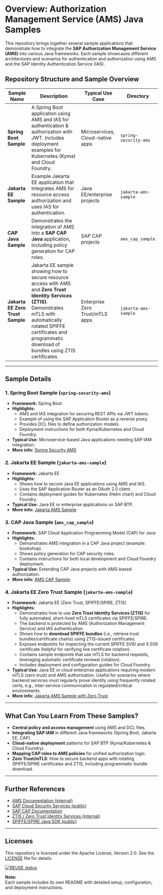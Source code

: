 # Overview: Authorization Management Service (AMS) Java Samples

This repository brings together several sample applications that demonstrate how to integrate the **SAP Authorization Management Service (AMS)** into various Java frameworks. Each sample showcases different architectures and scenarios for authentication and authorization using AMS and the SAP Identity Authentication Service (IAS).

## Repository Structure and Sample Overview

| Sample Name                          | Description                                                                                                                         | Typical Use Case                 | Directory                  |
|-------------------------------------- |-------------------------------------------------------------------------------------------------------------------------------------|----------------------------------|----------------------------|
| **Spring Boot Sample**                | A Spring Boot application using AMS and IAS for authentication & authorization with JWT. Includes deployment examples for Kubernetes (Kyma) and Cloud Foundry. | Microservices, Cloud-native apps | `spring-security-ams`      |
| **Jakarta EE Sample**                 | Example Jakarta EE application that integrates AMS for resource access authorization and uses IAS for authentication.                | Java EE/enterprise projects      | `jakarta-ams-sample`       |
| **CAP Java Sample**                   | Demonstrates the integration of AMS into a **SAP CAP Java** application, including policy generation for CAP roles.                 | SAP CAP projects                 | `ams_cap_sample`           |
| **Jakarta EE Zero Trust Sample**      | Jakarta EE sample showing how to secure resource access with AMS and **Zero Trust Identity Services (ZTIS)**. Demonstrates mTLS with automatically rotated SPIFFE certificates and programmatic download of bundles using ZTIS certificates. | Enterprise Zero Trust/mTLS apps  | `jakarta-ams-sample`       |

---

## Sample Details

### 1. Spring Boot Sample (`spring-security-ams`)

- **Framework:** Spring Boot
- **Highlights:**
  - AMS and IAS integration for securing REST APIs via JWT tokens.
  - Example of using the SAP Application Router as a reverse proxy.
  - Provides DCL files to define authorization models.
  - Deployment instructions for both Kyma/Kubernetes and Cloud Foundry.
- **Typical Use:** Microservice-based Java applications needing SAP IAM integration.
- **More info:** [Spring Security AMS](spring-security-ams/README.md)

### 2. Jakarta EE Sample (`jakarta-ams-sample`)

- **Framework:** Jakarta EE
- **Highlights:**
  - Shows how to secure Java EE applications using AMS and IAS.
  - Uses the SAP Application Router as an OAuth 2.0 client.
  - Contains deployment guides for Kubernetes (Helm chart) and Cloud Foundry.
- **Typical Use:** Java EE or enterprise applications on SAP BTP.
- **More info:** [Jakarta AMS Sample](jakarta-ams-sample/README.md)

### 3. CAP Java Sample (`ams_cap_sample`)

- **Framework:** SAP Cloud Application Programming Model (CAP) for Java
- **Highlights:**
  - Demonstrates AMS integration in a CAP Java project (example: bookshop).
  - Shows policy generation for CAP security roles.
  - Contains instructions for both local development and Cloud Foundry deployment.
- **Typical Use:** Extending CAP Java projects with AMS-based authorization.
- **More info:** [AMS CAP Sample](ams_cap_sample/README.md)

### 4. Jakarta EE Zero Trust Sample (`jakarta-ams-sample`)

- **Framework:** Jakarta EE (Zero Trust, SPIFFE/SPIRE, ZTIS)
- **Highlights:**
  - Demonstrates how to use **Zero Trust Identity Services (ZTIS)** for fully automated, short-lived mTLS certificates via SPIFFE/SPIRE.
  - The backend is protected by AMS (Authorization Management Service) and IAS authentication.
  - Shows how to **download SPIFFE bundles** (i.e., retrieve trust bundles/certificate chains) using ZTIS-issued certificates.
  - Exposes endpoints for inspecting the current SPIFFE SVID and X.509 certificate (helpful for verifying live certificate rotation).
  - Contains sample endpoints that use mTLS for backend requests, leveraging automatic certificate renewal (rotation).
  - Includes deployment and configuration guides for Cloud Foundry.
- **Typical Use:** Java EE or cloud enterprise applications requiring modern mTLS (zero trust) and AMS authorization. Useful for scenarios where backend services must regularly prove identity using frequently rotated certs, e.g., inter-service communication in regulated/critical environments.
- **More info:** [Jakarta AMS Sample with Zero Trust](jakarta-ams-sample/README.md)

---

## What Can You Learn From These Samples?

- **Central policy and access management** using AMS and DCL files.
- **Integrating SAP IAM** in different Java frameworks (Spring Boot, Jakarta EE, CAP).
- **Cloud-native deployment** patterns for SAP BTP (Kyma/Kubernetes & Cloud Foundry).
- **Mapping CAP roles to AMS policies** for unified authorization logic.
- **Zero Trust/mTLS**: How to secure backend apps with rotating SPIFFE/SPIRE certificates and ZTIS, including programmatic bundle download.

---

## Further References

- [AMS Documentation (internal)](https://github.wdf.sap.corp/pages/CPSecurity/ams-docu/)
- [SAP Cloud Security Services (public)](https://github.com/SAP/cloud-security-services-integration-library)
- [SAP CAP Documentation](https://cap.cloud.sap/docs/)
- [ZTIS / Zero Trust Identity Services (internal)](https://github.tools.sap/pse/ztis/)
- [SPIFFE/SPIRE Java SDK (public)](https://github.com/spiffe/java-spiffe)

---

## Licenses

This repository is licensed under the Apache License, Version 2.0. See the [LICENSE](LICENSES/Apache-2.0.txt) file for details.

[![REUSE status](https://api.reuse.software/badge/github.com/SAP-samples/ams-samples-java)](https://api.reuse.software/info/github.com/SAP-samples/ams-samples-java)

**Note:**  
Each sample includes its own README with detailed setup, configuration, and deployment instructions.
~~~~